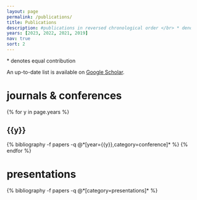 ```yaml
---
layout: page
permalink: /publications/
title: Publications
description: #publications in reversed chronological order </br> * denotes equal contribution # by categories </br>
years: [2023, 2022, 2021, 2019]
nav: true
sort: 2
---
```


<div class="publications">
* denotes equal contribution
<!-- <h1> preprints </h1> -->

<p>An up-to-date list is available on <a href="https://scholar.google.com/citations?user=vnLK_FwAAAAJ&hl" target="_blank">Google Scholar</a>.</p>

<h1> journals & conferences  </h1>
{% for y in page.years %}
  <h2 class="year">{{y}}</h2>
  {% bibliography -f papers -q @*[year={{y}},category=conference]* %}
{% endfor %}

<h1> presentations </h1> 
{% bibliography -f papers -q @*[category=presentations]* %}

<!-- <h1> theses </h1>
{% bibliography -f papers -q @*[category=thesis]* %}  -->

</div>

